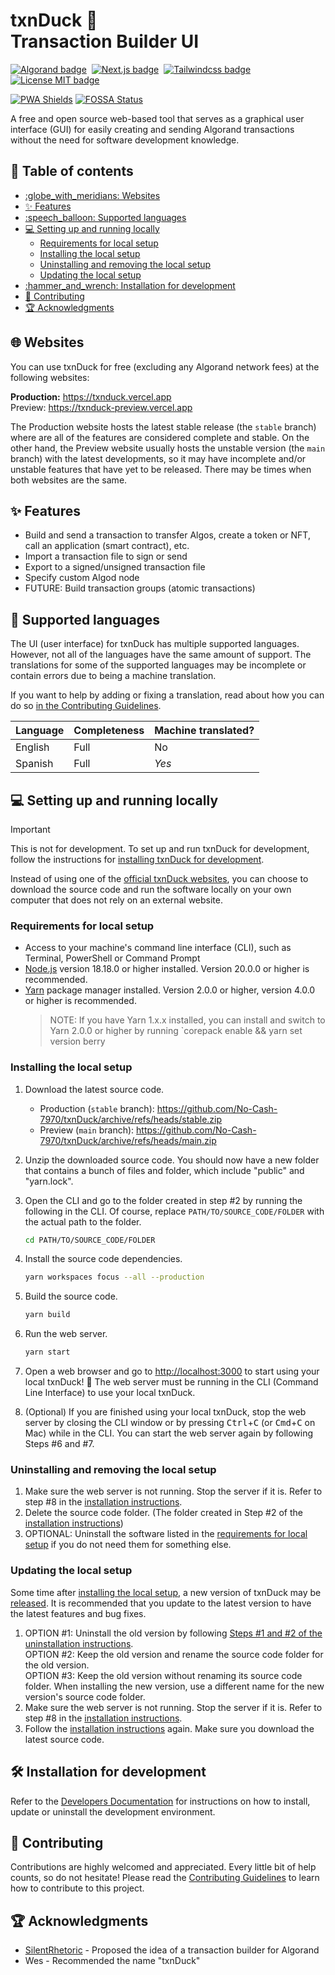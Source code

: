<h1>
    txnDuck 🦆<br>
    Transaction Builder UI
</h1>

[![Algorand badge](https://img.shields.io/badge/Algorand-006883?style=for-the-badge&logo=Algorand)](https://developer.algorand.org/)&nbsp;
[![Next.js badge](https://img.shields.io/badge/Next.js-black?style=for-the-badge&logo=next.js)](https://nextjs.org/)&nbsp;
[![Tailwindcss badge](https://img.shields.io/badge/Tailwindcss-0ea5e9?style=for-the-badge&logo=tailwindcss&logoColor=white)](https://tailwindcss.com/)&nbsp;
[![License MIT badge](https://img.shields.io/github/license/No-Cash-7970/txnDuck?style=for-the-badge&color=8e5548)](LICENSE.md)&nbsp;

[![PWA Shields](https://www.pwa-shields.com/1.0.0/series/install/green.svg)](https://txnduck.vercel.app)
[![FOSSA Status](https://app.fossa.com/api/projects/git%2Bgithub.com%2FNo-Cash-7970%2FtxnDuck.svg?type=small)](https://app.fossa.com/projects/git%2Bgithub.com%2FNo-Cash-7970%2FtxnDuck?ref=badge_small)

A free and open source web-based tool that serves as a graphical user interface
(GUI) for easily creating and sending Algorand transactions without the need for
software development knowledge.

<!-- omit in toc -->
## :compass: Table of contents

- [:globe\_with\_meridians: Websites](#globe_with_meridians-websites)
- [:sparkles: Features](#sparkles-features)
- [:speech\_balloon: Supported languages](#speech_balloon-supported-languages)
- [:computer: Setting up and running locally](#computer-setting-up-and-running-locally)
  - [Requirements for local setup](#requirements-for-local-setup)
  - [Installing the local setup](#installing-the-local-setup)
  - [Uninstalling and removing the local setup](#uninstalling-and-removing-the-local-setup)
  - [Updating the local setup](#updating-the-local-setup)
- [:hammer\_and\_wrench: Installation for development](#hammer_and_wrench-installation-for-development)
- [:handshake: Contributing](#handshake-contributing)
- [:trophy: Acknowledgments](#trophy-acknowledgments)

## :globe_with_meridians: Websites

You can use txnDuck for free (excluding any
Algorand network fees) at the following websites:

**Production:** <https://txnduck.vercel.app>  
Preview: <https://txnduck-preview.vercel.app>

The Production website hosts the latest stable release (the `stable` branch)
where are all of the features are considered complete and stable. On the other
hand, the Preview website usually hosts the unstable version (the `main` branch)
with the latest developments, so it may have incomplete and/or unstable features
that have yet to be released. There may be times when both websites are the
same.

## :sparkles: Features

- Build and send a transaction to transfer Algos, create a token or NFT, call an
  application (smart contract), etc.
- Import a transaction file to sign or send
- Export to a signed/unsigned transaction file
- Specify custom Algod node
- FUTURE: Build transaction groups (atomic transactions)

## :speech_balloon: Supported languages

The UI (user interface) for txnDuck has multiple supported languages. However,
not all of the languages have the same amount of support. The translations for
some of the supported languages may be incomplete or contain errors due to being
a machine translation.

If you want to help by adding or fixing a translation, read about how you can do
so [in the Contributing Guidelines](.github/CONTRIBUTING.md#submitting-translations).

Language | Completeness | Machine translated?
---------|--------------|---------------------
English  | Full         | No
Spanish  | Full         | *Yes*

## :computer: Setting up and running locally

> [!IMPORTANT]
> This is not for development. To set up and run txnDuck for development,
> follow the instructions for
> [installing txnDuck for development](#hammer_and_wrench-installation-for-development).

Instead of using one of the [official txnDuck websites](#globe_with_meridians-websites),
you can choose to download the source code and run the software locally on your
own computer that does not rely on an external website.

### Requirements for local setup

- Access to your machine's command line interface (CLI), such as Terminal,
  PowerShell or Command Prompt
- [Node.js](https://nodejs.org/en) version 18.18.0 or higher installed. Version
  20.0.0 or higher is recommended.
- [Yarn](https://yarnpkg.com/getting-started/install) package manager installed.
  Version 2.0.0 or higher, version 4.0.0 or higher is recommended.
   > NOTE: If you have Yarn 1.x.x installed, you can install and switch to Yarn
     2.0.0 or higher by running `corepack enable && yarn set version berry

### Installing the local setup

1. Download the latest source code.
    - Production (`stable` branch):
      <https://github.com/No-Cash-7970/txnDuck/archive/refs/heads/stable.zip>
    - Preview (`main` branch):
      <https://github.com/No-Cash-7970/txnDuck/archive/refs/heads/main.zip>
2. Unzip the downloaded source code. You should now have a new folder that
   contains a bunch of files and folder, which include "public" and "yarn.lock".
3. Open the CLI and go to the folder created in step #2 by running the following
   in the CLI. Of course, replace `PATH/TO/SOURCE_CODE/FOLDER` with the actual
   path to the folder.

    ```bash
    cd PATH/TO/SOURCE_CODE/FOLDER
    ```

4. Install the source code dependencies.

    ```bash
    yarn workspaces focus --all --production
    ```

5. Build the source code.

    ```bash
    yarn build
    ```

6. Run the web server.

    ```bash
    yarn start
    ```

7. Open a web browser and go to <http://localhost:3000> to start using your
   local txnDuck! :tada: The web server must be running in the
   CLI (Command Line Interface) to use your local txnDuck.
8. (Optional) If you are finished using your local txnDuck, stop the web server
   by closing the CLI window or by
   pressing <kbd>Ctrl</kbd>+<kbd>C</kbd> (or <kbd>Cmd</kbd>+<kbd>C</kbd> on Mac)
   while in the CLI. You can start the web server again by following Steps #6 and #7.

### Uninstalling and removing the local setup

1. Make sure the web server is not running. Stop the server if it is. Refer to
   step #8 in the [installation instructions](#installing-the-local-setup).
2. Delete the source code folder. (The folder created in Step #2 of the
   [installation instructions](#installing-the-local-setup))
3. OPTIONAL: Uninstall the software listed in the
   [requirements for local setup](#requirements-for-local-setup) if you do not
   need them for something else.

### Updating the local setup

Some time after [installing the local setup](#installing-the-local-setup), a new
version of txnDuck may be
[released](https://github.com/No-Cash-7970/txnDuck/releases). It is recommended
that you update to the latest version to have the latest features and bug fixes.

1. OPTION #1: Uninstall the old version by following [Steps #1 and #2 of the
   uninstallation instructions](#uninstalling-and-removing-the-local-setup).  
   OPTION #2: Keep the old version and rename the source code folder for the old
   version.  
   OPTION #3: Keep the old version without renaming its source code folder. When
   installing the new version, use a different name for the new version's source
   code folder.
2. Make sure the web server is not running. Stop the server if it is. Refer to
   step #8 in the [installation instructions](#installing-the-local-setup).
3. Follow the [installation instructions](#installing-the-local-setup) again.
   Make sure you download the latest source code.

## :hammer_and_wrench: Installation for development

Refer to the [Developers Documentation](docs/developers.md#installing-the-development-environment)
for instructions on how to install, update or uninstall the development environment.

## :handshake: Contributing

Contributions are highly welcomed and appreciated. Every little bit of help
counts, so do not hesitate! Please read the [Contributing Guidelines](.github/CONTRIBUTING.md)
to learn how to contribute to this project.

## :trophy: Acknowledgments

- [SilentRhetoric](https://github.com/SilentRhetoric) - Proposed the idea of a
  transaction builder for Algorand
- Wes - Recommended the name "txnDuck"
